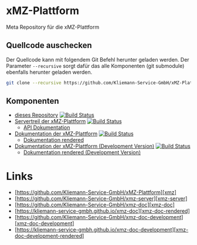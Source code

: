 # xMZ-Plattform
Meta Repository für die xMZ-Plattform


## Quellcode auschecken

Der Quellcode kann mit folgendem Git Befehl herunter geladen werden.
Der Parameter `--recursive` sorgt dafür das alle Komponenten (git submodule)
ebenfalls herunter geladen werden.


```bash
git clone --recursive https://github.com/Kliemann-Service-GmbH/xMZ-Plattform.git
```

## Komponenten

- [dieses Repository][xmz] [![Build Status](https://travis-ci.org/Kliemann-Service-GmbH/xMZ-Plattform.svg?branch=master)](https://travis-ci.org/Kliemann-Service-GmbH/xMZ-Plattform)
- [Servertreil der xMZ-Plattform][xmz-server] [![Build Status](https://travis-ci.org/Kliemann-Service-GmbH/xmz-server.svg?branch=master)](https://travis-ci.org/Kliemann-Service-GmbH/xmz-server)
  - [API Dokumentation](https://kliemann-service-gmbh.github.io/xmz-server/xmz_server/index.html)
- [Dokumentation der xMZ-Plattform][xmz-doc] [![Build Status](https://travis-ci.org/Kliemann-Service-GmbH/xmz-doc.svg?branch=master)](https://travis-ci.org/Kliemann-Service-GmbH/xmz-doc)
  - [Dokumentation rendered][xmz-doc-rendered]
- [Dokumentation der xMZ-Plattform (Development Version)][xmz-doc-development] [![Build Status](https://travis-ci.org/Kliemann-Service-GmbH/xmz-doc-development.svg?branch=master)](https://travis-ci.org/Kliemann-Service-GmbH/xmz-doc-development)
  - [Dokumentation rendered (Development Version)][xmz-doc-development-rendered]


# Links

- [https://github.com/Kliemann-Service-GmbH/xMZ-Plattform][xmz]
- [https://github.com/Kliemann-Service-GmbH/xmz-server][xmz-server]
- [https://github.com/Kliemann-Service-GmbH/xmz-doc][xmz-doc]
- [https://kliemann-service-gmbh.github.io/xmz-doc][xmz-doc-rendered]
- [https://github.com/Kliemann-Service-GmbH/xmz-doc-development][xmz-doc-development]
- [https://kliemann-service-gmbh.github.io/xmz-doc-development][xmz-doc-development-rendered]

[xmz]: https://github.com/Kliemann-Service-GmbH/xMZ-Plattform
[xmz-server]: https://github.com/Kliemann-Service-GmbH/xmz-server
[xmz-doc]: https://github.com/Kliemann-Service-GmbH/xmz-doc
[xmz-doc-rendered]: https://kliemann-service-gmbh.github.io/xmz-doc
[xmz-doc-development]: https://github.com/Kliemann-Service-GmbH/xmz-doc-development
[xmz-doc-development-rendered]: https://kliemann-service-gmbh.github.io/xmz-doc-development
